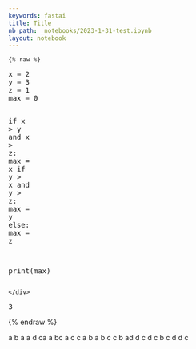 ```yaml
---
keywords: fastai
title: Title
nb_path: _notebooks/2023-1-31-test.ipynb
layout: notebook
---
```


<!--
#################################################
### THIS FILE WAS AUTOGENERATED! DO NOT EDIT! ###
#################################################
# file to edit: _notebooks/2023-1-31-test.ipynb
-->

<div class="container" id="notebook-container">
        
    {% raw %}
    
<div class="cell border-box-sizing code_cell rendered">
<div class="input">

<div class="inner_cell">
    <div class="input_area">
<div class=" highlight hl-ipython3"><pre><span></span><span class="n">x</span> <span class="o">=</span> <span class="mi">2</span>
<span class="n">y</span> <span class="o">=</span> <span class="mi">3</span>
<span class="n">z</span> <span class="o">=</span> <span class="mi">1</span>
<span class="nb">max</span> <span class="o">=</span> <span class="mi">0</span>

<span class="k">if</span> <span class="n">x</span> <span class="o">&gt;</span> <span class="n">y</span> <span class="ow">and</span> <span class="n">x</span> <span class="o">&gt;</span> <span class="n">z</span><span class="p">:</span>
    <span class="nb">max</span> <span class="o">=</span> <span class="n">x</span>
<span class="k">if</span> <span class="n">y</span> <span class="o">&gt;</span> <span class="n">x</span> <span class="ow">and</span> <span class="n">y</span> <span class="o">&gt;</span> <span class="n">z</span><span class="p">:</span>
    <span class="nb">max</span> <span class="o">=</span> <span class="n">y</span>
<span class="k">else</span><span class="p">:</span>
    <span class="nb">max</span> <span class="o">=</span> <span class="n">z</span>
    
<span class="nb">print</span><span class="p">(</span><span class="nb">max</span><span class="p">)</span>
</pre></div>

    </div>
</div>
</div>

<div class="output_wrapper">
<div class="output">

<div class="output_area">

<div class="output_subarea output_stream output_stdout output_text">
<pre>3
</pre>
</div>
</div>

</div>
</div>

</div>
    {% endraw %}

<div class="cell border-box-sizing text_cell rendered"><div class="inner_cell">
<div class="text_cell_render border-box-sizing rendered_html">
<p>a
b
a
a
d
ca
a
bc
a
c
c
a
b
a
b
c
c
b
ad
d
c
d
c
b
c
d
d
c</p>

</div>
</div>
</div>
</div>
 

